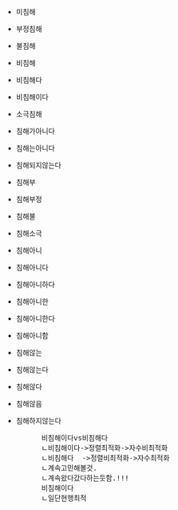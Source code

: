 - 미침해
- 부정침해
- 불침해
- 비침해
- 비침해다
- 비침해이다
- 소극침해
- 침해가아니다
- 침해는아니다
- 침해되지않는다
- 침해부
- 침해부정
- 침해불
- 침해소극
- 침해아니
- 침해아니다
- 침해아니하다
- 침해아니한
- 침해아니한다
- 침해아니함
- 침해않는
- 침해않는다
- 침해않다
- 침해않음
- 침해하지않는다


    <pre>
        비침해이다vs비침해다
        ㄴ비침해이다->정렬최적화->자수비최적화
        ㄴ비침해다  ->정렬비최적화->자수최적화
        ㄴ계속고민해볼것.
        ㄴ계속왔다갔다하는듯함.!!!
        비침해이다
        ㄴ일단현행최적
    </pre>